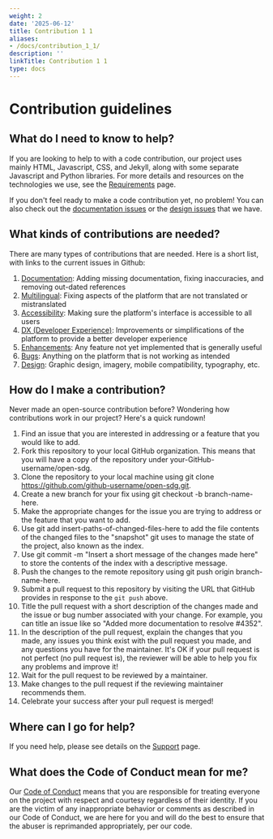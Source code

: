 ```yaml
---
weight: 2
date: '2025-06-12'
title: Contribution 1 1
aliases:
- /docs/contribution_1_1/
description: ''
linkTitle: Contribution 1 1
type: docs
---
```


<h1>Contribution guidelines</h1>

## What do I need to know to help?

If you are looking to help to with a code contribution, our project uses mainly HTML, Javascript, CSS, and Jekyll, along with some separate Javascript and Python libraries. For more details and resources on the technologies we use, see the [Requirements](requirements.md) page.

If you don't feel ready to make a code contribution yet, no problem! You can also check out the [documentation issues](https://github.com/open-sdg/open-sdg/labels/docs) or the [design issues](https://github.com/open-sdg/open-sdg/labels/design) that we have.

## What kinds of contributions are needed?

There are many types of contributions that are needed. Here is a short list, with links to the current issues in Github:

1. [Documentation](https://github.com/open-sdg/open-sdg/labels/docs): Adding missing documentation, fixing inaccuracies, and removing out-dated references
1. [Multilingual](https://github.com/open-sdg/open-sdg/labels/multilingual): Fixing aspects of the platform that are not translated or mistranslated
1. [Accessibility](https://github.com/open-sdg/open-sdg/labels/accessibility): Making sure the platform's interface is accessible to all users
1. [DX (Developer Experience)](https://github.com/open-sdg/open-sdg/labels/dx): Improvements or simplifications of the platform to provide a better developer experience
1. [Enhancements](https://github.com/open-sdg/open-sdg/labels/enhancement): Any feature not yet implemented that is generally useful
1. [Bugs](https://github.com/open-sdg/open-sdg/labels/bug): Anything on the platform that is not working as intended
1. [Design](https://github.com/open-sdg/open-sdg/labels/design): Graphic design, imagery, mobile compatibility, typography, etc.

## How do I make a contribution?

Never made an open-source contribution before? Wondering how contributions work in our project? Here's a quick rundown!

1. Find an issue that you are interested in addressing or a feature that you would like to add.
1. Fork this repository to your local GitHub organization. This means that you will have a copy of the repository under your-GitHub-username/open-sdg.
1. Clone the repository to your local machine using git clone https://github.com/github-username/open-sdg.git.
1. Create a new branch for your fix using git checkout -b branch-name-here.
1. Make the appropriate changes for the issue you are trying to address or the feature that you want to add.
1. Use git add insert-paths-of-changed-files-here to add the file contents of the changed files to the "snapshot" git uses to manage the state of the project, also known as the index.
1. Use git commit -m "Insert a short message of the changes made here" to store the contents of the index with a descriptive message.
1. Push the changes to the remote repository using git push origin branch-name-here.
1. Submit a pull request to this repository by visiting the URL that GitHub provides in response to the `git push` above.
1. Title the pull request with a short description of the changes made and the issue or bug number associated with your change. For example, you can title an issue like so "Added more documentation to resolve #4352".
1. In the description of the pull request, explain the changes that you made, any issues you think exist with the pull request you made, and any questions you have for the maintainer. It's OK if your pull request is not perfect (no pull request is), the reviewer will be able to help you fix any problems and improve it!
1. Wait for the pull request to be reviewed by a maintainer.
1. Make changes to the pull request if the reviewing maintainer recommends them.
1. Celebrate your success after your pull request is merged!

## Where can I go for help?

If you need help, please see details on the [Support](support.md) page.

## What does the Code of Conduct mean for me?

Our [Code of Conduct](conduct.md) means that you are responsible for treating everyone on the project with respect and courtesy regardless of their identity. If you are the victim of any inappropriate behavior or comments as described in our Code of Conduct, we are here for you and will do the best to ensure that the abuser is reprimanded appropriately, per our code.

